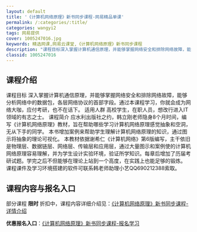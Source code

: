 ```yaml
---
layout: default
title: '《计算机网络原理》新书同步课程-网易精品单课'
permalink: /:categories/:title/
categories: wangyi2
tags: 网易提供
cover: 1005247016.jpg
keywords: 精选网课,网易云课堂,《计算机网络原理》新书同步课程
description: "课程目标深入掌握计算机通信原理，并能够掌握网络安全和排除网络故障，能够分析网络中的数据包，各层网络协议的首部字段。通过本课程学习，你就会成为网络大咖，应付考研，也不在话下。适用人群高校学生，"
classid: 1005247016
---
```


## 课程介绍

课程目标
深入掌握计算机通信原理，并能够掌握网络安全和排除网络故障，能够分析网络中的数据包，各层网络协议的首部字段。通过本课程学习，你就会成为网络大咖，应付考研，也不在话下。
适用人群
高校学生，在职人员，想改行进入IT领域的有志之士。
课程简介
应水利出版社之约，韩立刚老师隐身8个月时间，编写《计算机网络原理》教材，旨在帮助哪些学习计算机网络原理感觉抽象和空洞，无从下手的同学。
本书增加案例来帮助学生理解计算机网络原理的知识，通过图示将抽象的理论可视化。
本教材依据谢希仁《计算机网络》第6版编写，主干依旧是物理层、数据链层、网络层、传输层和应用层，通过大量图示和案例使的计算机网络原理容易理解，并为学生设计实验环境，验证所学知识。每章后增加了历届考研试题。学完之后不但能够在理论上站到一个高度，在实践上也能足够的锻炼。
课程课件及学习环境搭建的软件可联系韩老师助理小艺QQ690212388索取。

## 课程内容与报名入口

部分课程 **限时** 折扣中，课程内容详细介绍见：[《计算机网络原理》新书同步课程-详情介绍](https://study.163.com/course/introduction/1005247016.htm?share=1&shareId=1025206652&utm_campaign=share&utm_medium=iphoneShare&utm_source=&utm_u=1025206652)

**优惠报名入口**：[《计算机网络原理》新书同步课程-报名学习](https://study.163.com/course/introduction/1005247016.htm?share=1&shareId=1025206652&utm_campaign=share&utm_medium=iphoneShare&utm_source=&utm_u=1025206652)

